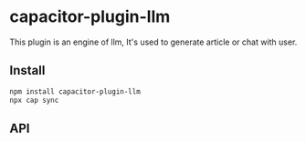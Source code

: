 # capacitor-plugin-llm

This plugin is an engine of llm, It's used to generate article or chat with user.

## Install

```bash
npm install capacitor-plugin-llm
npx cap sync
```

## API

<docgen-index></docgen-index>

<docgen-api>
<!-- run docgen to generate docs from the source -->
<!-- More info: https://github.com/ionic-team/capacitor-docgen -->
</docgen-api>
